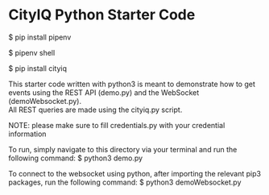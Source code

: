 # CityIQ Python Starter Code


$ pip install pipenv

$ pipenv shell

$ pip install cityiq

This starter code written with python3 is meant to demonstrate how to get events using the REST API (demo.py) and the WebSocket (demoWebsocket.py).  
All REST queries are made using the cityiq.py script.

NOTE: please make sure to fill credentials.py with your credential information

To run, simply navigate to this directory via your terminal and run the following command:
$ python3 demo.py

To connect to the websocket using python, after importing the relevant pip3 packages, run the following command:
$ python3 demoWebsocket.py
